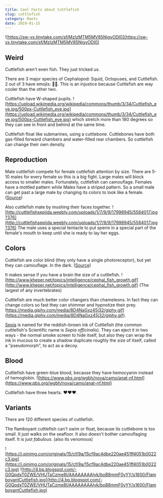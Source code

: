 ```yaml
---
title: Cool Facts about Cuttlefish
slug: cuttlefish
category: Rants
date: 2019-01-15
---
```


![https://sw-yx.tinytake.com/sf/MzIzMTM5MV85NjgyODI0](https://sw-yx.tinytake.com/sf/MzIzMTM5MV85NjgyODI0)

## Weird

Cuttlefish aren't even fish. They just tricked us.

There are 3 major species of Cephalopod: Squid, Octopuses, and Cuttlefish. 2 out of 3 have emojis: 🦑🐙. This is an injustice because Cuttlefish are way cooler than the other two.

Cuttlefish have W-shaped pupils. ![https://upload.wikimedia.org/wikipedia/commons/thumb/3/34/Cuttlefish_eye.jpg/500px-Cuttlefish_eye.jpg](https://upload.wikimedia.org/wikipedia/commons/thumb/3/34/Cuttlefish_eye.jpg/500px-Cuttlefish_eye.jpg) which stretch more than 180 degrees so they can see in front and behind at the same time.

Cuttlefish float like submarines, using a cuttlebone. Cuttlebones have both gas-filled forward chambers and water-filled rear chambers. So cuttlefish can change their own density.

## Reproduction

Male cuttlefish compete for female cuttlefish attention by size. There are 5-10 males for every female so this is a big fight. Large males will block access to smaller males. Fortunately, cuttlefish can camouflage. Females have a mottled pattern while Males have a striped pattern. So a small male can get past a large male by changing its colors to look like a female.
([Source](https://www.youtube.com/watch?v=kMG2NOojGgs))

Also cuttlefish mate by mushing their faces together. ![http://cuttlefishsepiida.weebly.com/uploads/1/7/9/9/17998945/5564017.jpg?376](http://cuttlefishsepiida.weebly.com/uploads/1/7/9/9/17998945/5564017.jpg?376)
The male uses a special tentacle to put sperm in a special part of the female's mouth to keep until she is ready to lay her eggs.

## Colors

Cuttlefish are color blind (they only have a single photoreceptor), but yet they can camouflage. In the dark. ([Source](https://www.leisurepro.com/blog/explore-the-blue/mysteries-cuttlefish-camouflage/))

It makes sense if you have a brain the size of a cuttlefish. ![http://www.kheper.net/topics/intelligence/cephal_fish_growth.gif](http://www.kheper.net/topics/intelligence/cephal_fish_growth.gif) (The largest of any invertebrates)

Cuttlefish are much better color changers than chameleons. In fact they can change colors so fast they can shimmer and hypnotize their prey. !https://media.giphy.com/media/8D4NaGxz45j32/giphy.gif](https://media.giphy.com/media/8D4NaGxz45j32/giphy.gif).

[Sepia](<https://en.wikipedia.org/wiki/Sepia_(color)>) is named for the reddish-brown ink of Cuttlefish (the common cuttlefish's Scientific name is _Sepia officinalis_). They can eject it in two ways - the normal smoke screen to hide itself, but also they can wrap the ink in mucous to create a shadow duplicate roughly the size of itself, called a "pseudomorph", to act as a decoy.

## Blood

Cuttlefish have green-blue blood, because they have hemocyanin instead of hemoglobin. ![https://www.pbs.org/wgbh/nova/camo/anat-nf.html](https://www.pbs.org/wgbh/nova/camo/anat-nf.html)

Cuttlefish have three hearts. ❤️❤️❤️.

## Variants

There are 120 different species of cuttlefish.

The flamboyant cuttlefish can't swim or float, because its cuttlebone is too small. It just walks on the seafloor. It also doesn't bother camouflaging itself. It is just _fabulous_. (also its venomous)

![https://i.pinimg.com/originals/15/cf/9a/15cf9ac4dbe220ae451ff4051b0022c3.jpg](https://i.pinimg.com/originals/15/cf/9a/15cf9ac4dbe220ae451ff4051b0022c3.jpg)
![http://4.bp.blogspot.com/-G0QpdxT0ZWE/VHUTaCzme8I/AAAAAAAAIyk/boB8mmF0vYY/s1600/FlamboyantCuttlefish.jpg](http://4.bp.blogspot.com/-G0QpdxT0ZWE/VHUTaCzme8I/AAAAAAAAIyk/boB8mmF0vYY/s1600/FlamboyantCuttlefish.jpg)
